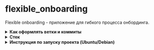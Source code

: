 # flexible_onboarding
Flexible onboarding - приложение для гибкого процесса онбординга.

<details>
<summary>
  <strong>
    Как оформлять ветки и коммиты
  </strong>
</summary>

Пример ветки `last_name/name_task`

- **last_name** (фамилия разработчика)
- **name_task** (название задачи)

Пример коммита `refactor: renaming a variable`

- **feat:** (новая функционал кода, БЕЗ учёта функционала для сборок)
- **devops:** (функционал для сборки, - добавление, удаление и исправление)
- **fix:** (исправление ошибок функционального кода)
- **docs:** (изменения в документации)
- **style:** (форматирование, отсутствующие точки с запятой и т.п., без изменения производственного кода)
- **refactor:** (рефакторинг производственного кода, например, переименование переменной)
- **test:** (добавление недостающих тестов, рефакторинг тестов; без изменения производственного кода)
- **chore:** (обновление рутинных задач и т. д.; без изменения производственного кода). 

Оформление основано на https://www.conventionalcommits.org/en/v1.0.0/

</details>

<details>
<summary>
  <strong>
    Стек
  </strong>
</summary>

- **Python 3.11.0**
- **Django 5.0.4**
- **PostgreSQL 13.14**
- **Bootstrap 5**
- **Html**

</details>

<details>
<summary>
  <strong>
    Инструкция по запуску проекта (Ubuntu/Debian)
  </strong>
</summary>

- **postgreSQL** (установите и настройте postgreSQL для своей ОС https://www.postgresql.org/download/)
- **cd `path_project`** (перейти в папку с проектом)
- **sudo nano .env** (создайте .env по образцу .env.example)
- **pip install -r requirements.txt** (установка библиотек и зависимостей)
- **python manage.py migrate** (примените миграции для базы данных)
- **python manage.py createsuperuser** (создать суперпользователя для админки Django)
- **python manage.py runserver** (запустите проект)
- **http://127.0.0.1:8000/admin/** (url для входа в админку Django)
- **http://127.0.0.1:8000/quiz/main_shop/new/** (url для старта прохождения анкеты)
</details>